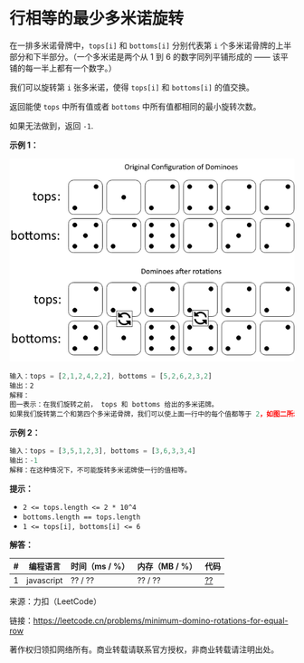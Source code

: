 # 行相等的最少多米诺旋转

在一排多米诺骨牌中，`tops[i]` 和 `bottoms[i]` 分别代表第 `i` 个多米诺骨牌的上半部分和下半部分。（一个多米诺是两个从 1 到 6 的数字同列平铺形成的 —— 该平铺的每一半上都有一个数字。）

我们可以旋转第 `i` 张多米诺，使得 `tops[i]` 和 `bottoms[i]` 的值交换。

返回能使 `tops` 中所有值或者 `bottoms` 中所有值都相同的最小旋转次数。

如果无法做到，返回 `-1`.

**示例 1：**

![示例1](./eg1.png)

``` javascript
输入：tops = [2,1,2,4,2,2], bottoms = [5,2,6,2,3,2]
输出：2
解释：
图一表示：在我们旋转之前， tops 和 bottoms 给出的多米诺牌。
如果我们旋转第二个和第四个多米诺骨牌，我们可以使上面一行中的每个值都等于 2，如图二所示。
```

**示例 2：**

``` javascript
输入：tops = [3,5,1,2,3], bottoms = [3,6,3,3,4]
输出：-1
解释：在这种情况下，不可能旋转多米诺牌使一行的值相等。
```

**提示：**

- `2 <= tops.length <= 2 * 10^4`
- `bottoms.length == tops.length`
- `1 <= tops[i], bottoms[i] <= 6`

**解答：**

**#**|**编程语言**|**时间（ms / %）**|**内存（MB / %）**|**代码**
--|--|--|--|--
1|javascript|?? / ??|?? / ??|[??](./javascript/ac_v1.js)

来源：力扣（LeetCode）

链接：https://leetcode.cn/problems/minimum-domino-rotations-for-equal-row

著作权归领扣网络所有。商业转载请联系官方授权，非商业转载请注明出处。

